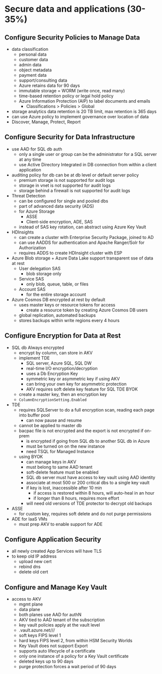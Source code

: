 # Secure data and applications (30-35%)

## Configure Security Policies to Manage Data
- data classification
  - personal data
  - customer data
  - admin data
  - object metadata
  - payment data
  - support/consulting data
  - Azure retains data for 90 days
  - immutable storage = WORM (write once, read many)
  - time-based retention policy or legal hold policy
  - Azure Information Protection (AIP) to label documents and emails
    - Classifications > Policies > Global
- storage analytics data retention is 20 TB limit, max retention is 365 days
- can use Azure policy to implement governance over location of data
- Discover, Manage, Protect, Report


## Configure Security for Data Infrastructure
- use AAD for SQL db auth
  - only a single user or group can be the administrator for a SQL server at any time
  - use Active Directory Integrated in DB connection from within a client application
- auditing policy for db can be at db level or default server policy
  - premium storage is not supported for audit logs
  - storage in vnet is not supported for audit logs
  - storage behind a firewall is not supported for audit logs
- Threat Detection
  - can be configured for single and pooled dbs
  - part of advanced data security (ADS)
  - for Azure Storage
    - ASSE
    - Client-side encryption, ADE, SAS
  - instead of SAS key rotation, can abstract using Azure Key Vault
- HDInsights
  - can create a cluster with Enterprise Security Package, joined to AD
  - can use AADDS for authentication and Apache Ranger/Solr for Authorization
  - requires ADDS to create HDInsight cluster with ESP
- Azure Blob storage + Azure Data Lake support transparent sse of data at rest
  - User delegation SAS
    - blob storage only
  - Service SAS
    - only blob, queue, table, or files
  - Account SAS
    - for the entire storage account
- Azure Cosmos DB encrypted at rest by default
  - uses master keys or resource tokens for access
    - create a resource token by creating Azure Cosmos DB users
  - global replication, automated backups 
  - stores backups within write regions every 4 hours


## Configure Encryption for Data at Rest
- SQL db Always encrypted
  - encrypt by column, can store in AKV
  - implement TDE
    - SQL server, Azure SQL, SQL DW
    - real-time I/O encryption/decryption
    - uses a Db Encryption Key
    - symmetric key or asymmetric key if using AKV
    - can bring your own key for asymmetric protection
    - AKV requires soft delete key feature for SQL TDE BYOK
  - create a master key, then an encryption key
  - `ColumnEncryptionSetting.Enabled`
- TDE
  - requires SQLServer to do a full encryption scan, reading each page into buffer pool
    - can now pause and resume
  - cannot be applied to master db
  - bacpac file is not encrypted and the export is not encrypted if on-prem
    - is encrypted if going from SQL db to another SQL db in Azure
    - must be turned on on the new instance
    - need TSQL for Managed Instance
  - using BYOK
    - can manage keys in AKV
    - must belong to same AAD tenant
    - soft-delete feature must be enabled
    - SQL db server must have access to key vault using AAD identity
    - associate at most 500 or 200 critical dbs to a single key vault
    - if key is lost, inaccessible after 10 min
      - if access is restored within 8 hours, will auto-heal in an hour
      - if longer than 8 hours, requires more effort
    - will need old versions of TDE protector to decrypt old backups
- ASSE
  - for custom key, requires soft delete and do not purge permissions
- ADE for IaaS VMs
  - must prep AKV to enable support for ADE


## Configure Application Security
- all newly created App Services will have TLS
- to keep old IP address
  - upload new cert
  - rebind dns
  - delete old cert


## Configure and Manage Key Vault
- access to AKV
  - mgmt plane
  - data plane
  - both planes use AAD for authN
  - AKV tied to AAD tenant of the subscription
  - key vault policies apply at the vault level
  - <keyvault-name>.vault.azure.net/<object-type>/<object-name>/<object-version>
  - soft keys FIPS level 1
  - hard keys FIPS level 2, from within HSM Security Worlds
  - Key Vault does not support Export
  - supports auto lifecycle of a certificate
  - only one instance of a policy for a Key Vault certificate
  - deleted keys up to 90 days
  - purge protection forces a wait period of 90 days